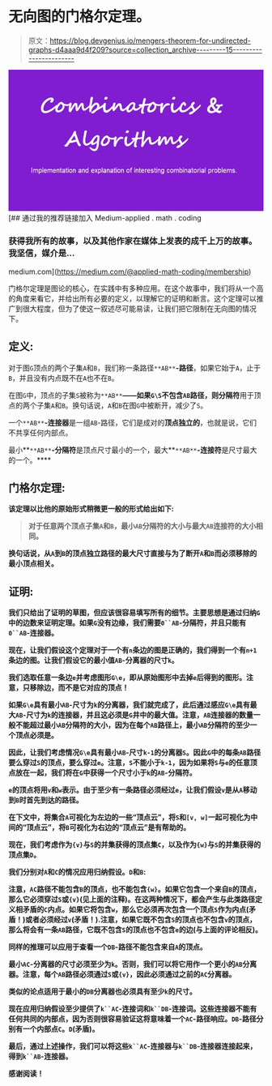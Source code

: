 # 无向图的门格尔定理。

> 原文：<https://blog.devgenius.io/mengers-theorem-for-undirected-graphs-d4aaa9d4f209?source=collection_archive---------15----------------------->

![](img/cc0e3f78a1b86da948162caf06cb5241.png)[](https://medium.com/@applied-math-coding/membership) [## 通过我的推荐链接加入 Medium-applied . math . coding

### 获得我所有的故事，以及其他作家在媒体上发表的成千上万的故事。我坚信，媒介是…

medium.com](https://medium.com/@applied-math-coding/membership) 

门格尔定理是图论的核心，在实践中有多种应用。在这个故事中，我们将从一个高的角度来看它，并给出所有必要的定义，以理解它的证明和断言。这个定理可以推广到很大程度，但为了使这一叙述尽可能易读，让我们把它限制在无向图的情况下。

## 定义:

对于图`G`顶点的两个子集`A`和`B`，我们称一条路径`**AB**`**-路径**，如果它始于`A`，止于`B`，并且没有内点既不在`A`也不在`B`。

在图`G`中，顶点的子集`S`被称为`**AB**`**——如果`G\S`不包含`AB`路径，则分隔符**用于顶点的两个子集`A`和`B`。换句话说，`A`和`B`在图`G`中被断开，减少了`S`。

一个`**AB**`**-连接器**是一组`AB`-路径，它们是成对的**顶点独立的**，也就是说，它们不共享任何内部点。

最小**`**AB**`**-分隔符**是顶点尺寸最小的一个，最大**`**AB**`**-连接符**是尺寸最大的一个。****

## ****门格尔定理:****

****该定理以比他的原始形式稍微更一般的形式给出如下:****

> ****对于任意两个顶点子集`A`和`B`，最小`AB`分隔符的大小与最大`AB`连接符的大小相同。****

****换句话说，从`A`到`B`的顶点独立路径的最大尺寸直接与为了断开`A`和`B`而必须移除的最小顶点相关。****

## ****证明:****

****我们只给出了证明的草图，但应该很容易填写所有的细节。主要思想是通过归纳`G`中的边数来证明定理。如果`G`没有边缘，我们需要`0``AB`-分隔符，并且只能有`0``AB`-连接器。****

****现在，让我们假设这个定理对于一个有`n`条边的图是正确的，我们得到一个有`n+1`条边的图。让我们假设它的最小值`AB`-分离器的尺寸`k`。****

****我们选取任意一条边`e`并考虑图形`G\e`，即从原始图形中去掉`e`后得到的图形。注意，只移除边，而不是它对应的顶点！****

****如果`G\e`具有最小`AB`-尺寸为`k`的分离器，我们就完成了，此后通过感应`G\e`具有最大`AB`-尺寸为`k`的连接器，并且这必须是`G`井中的最大值。注意，`AB`连接器的数量一般不能超过最小`AB`分隔符的大小，因为在每个`AB`路径上，最小`AB`分隔符的至少一个顶点必须是。****

****因此，让我们考虑情况`G\e`具有最小`AB`-尺寸`k-1`的分离器`S`。因此`G`中的每条`AB`路径要么穿过`S`的顶点，要么穿过`e`。注意，`S`不能小于`k-1`，因为如果将`S`与`e`的任意顶点放在一起，我们将在`G`中获得一个尺寸小于`k`的`AB`-分隔符。****

****`e`的顶点将用`v`和`w`表示。由于至少有一条路径必须经过`e`，让我们假设`v`是从`A`移动到`B`时首先到达的路径。****

****在下文中，将集合`A`可视化为左边的一些“顶点云”，将`S`和`[v, w]`一起可视化为中间的“顶点云”，将`B`可视化为右边的“顶点云”是有帮助的。****

****现在，我们考虑作为`{v}`与`S`的并集获得的顶点集`C`，以及作为`{w}`与`S`的并集获得的顶点集`D`。****

****我们分别对`A`和`C`的情况应用归纳假设。`D`和`B`:****

****注意，`AC`路径不能包含`B`的顶点，也不能包含`{w}`。如果它包含一个来自`B`的顶点，那么它必须穿过`S`或`{v}`(见上面的注释)。在这两种情况下，都会产生与此类路径定义相矛盾的`C`内点。如果它将包含`w`，那么它必须再次包含一个顶点`S`作为内点(矛盾！)或者必须经过`v`(矛盾！).注意，如果它既不包含`S`的顶点也不包含`v`的顶点，那么将会有一条`AB`路径，它既不包含`S`的顶点也不包含`e`的边(与上面的评论相反)。****

****同样的推理可以应用于查看一个`DB`-路径不能包含来自`A`的顶点。****

****最小`AC`-分离器的尺寸必须至少为`k`。否则，我们可以将它用作一个更小的`AB`分离器。注意，每个`AB`路径必须通过`S`或`{v}`，因此必须通过之前的`AC`分离器。****

****类似的论点适用于最小的`DB`分离器也必须具有至少`k`的尺寸。****

****现在应用归纳假设至少提供了`k``AC`-连接词和`k``DB`-连接词。这些连接器不能有任何共同的内部点，因为否则很容易验证这将意味着一个`AC`-路径响应。`DB`-路径分别有一个内部点`C`。`D`(矛盾)。****

****最后，通过上述操作，我们可以将这些`k``AC`-连接器与`k``DB`-连接器连接起来，得到`k``AB`-连接器。****

****感谢阅读！****